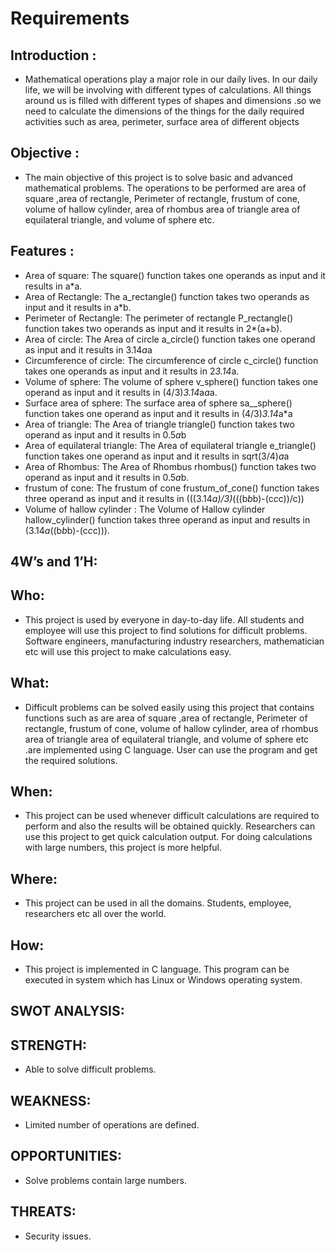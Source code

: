 # Requirements
## Introduction :
* Mathematical operations play a major role in our daily lives. In our daily life, we will be involving with different types of calculations. All things around us is filled with different types of shapes and dimensions .so we need to calculate the dimensions of the things for the daily required activities such as area, perimeter, surface area of different objects
## Objective :
* The main objective of this project is to solve basic and advanced mathematical problems. The operations to be performed are area of square ,area of rectangle, Perimeter of rectangle, frustum of cone, volume of hallow cylinder, area of rhombus area of triangle  area of equilateral triangle, and volume of sphere etc.
## Features :
*  Area of square: The  square() function takes one operands as input and it results in a*a.
*  Area of Rectangle: The  a_rectangle() function takes two operands as input and it results in a*b.
*  Perimeter of Rectangle: The perimeter of rectangle P_rectangle() function takes two operands as input and it results in 2*(a+b).
*  Area of circle: The Area of circle a_circle() function takes one operand as input and it results in 3.14*a*a
*  Circumference of circle: The circumference of circle c_circle() function takes one operands as input and it results in 2*3.14*a.
*  Volume of sphere: The volume of sphere v_sphere() function takes one operand as input and it results in (4/3)*3.14*a*a*a.
*  Surface area of sphere: The surface area of sphere sa__sphere() function takes one operand as input and it results in (4/3)*3.14*a*a
*  Area of triangle: The Area of triangle triangle() function takes two operand as input and it results in 0.5*a*b
*  Area of equilateral triangle: The Area of  equilateral triangle e_triangle() function takes one operand as input and it results in sqrt(3/4)*a*a
*  Area of Rhombus: The Area of Rhombus rhombus() function takes two operand as input and it results in 0.5*a*b.
*  frustum of cone: The frustum of cone frustum_of_cone() function takes three operand as input and it results in (((3.14*a)/3)*(((b*b*b)-(c*c*c))/c))
* Volume of hallow cylinder : The Volume of Hallow  cylinder hallow_cylinder() function takes three operand as input and results in (3.14*a*((b*b*b)-(c*c*c))).
## 4W’s and 1’H:
## Who:
* This project is used by everyone in day-to-day life. All students and employee will use this project to find solutions for difficult problems. Software engineers, manufacturing industry researchers, mathematician etc will use this project to make calculations easy.
## What:
* Difficult problems can be solved easily using this project that contains functions such as are area of square ,area of rectangle, Perimeter of rectangle, frustum of cone, volume of hallow cylinder, area of rhombus area of triangle  area of equilateral triangle, and volume of sphere etc .are implemented using C language. User can use the program and get the required solutions.
## When:
* This project can be used whenever difficult calculations are required to perform and also the results will be obtained quickly. Researchers can use this project to get quick calculation output. For doing calculations with large numbers, this project is more helpful.
## Where:
* This project can be used in all the domains. Students, employee, researchers etc all over the world.
## How:
* This project is implemented in C language. This program can be executed in system which has Linux or Windows operating system.
## SWOT ANALYSIS:
## STRENGTH:
* Able to solve difficult problems.
## WEAKNESS:
* Limited number of operations are defined.
## OPPORTUNITIES:
* Solve problems contain large numbers.
## THREATS:
* Security issues.
